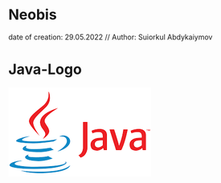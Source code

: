 # Neobis

date of creation: 29.05.2022 //
Author: Suiorkul Abdykaiymov

# Java-Logo
![Alt text](java-logo.png?)
